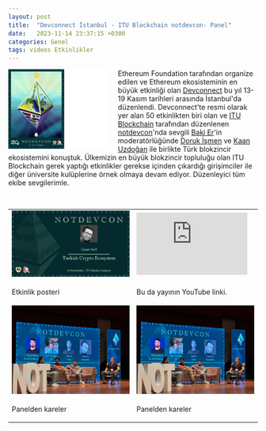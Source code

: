 ```yaml
---
layout: post
title:  "Devconnect İstanbul - ITU Blockchain notdevcon- Panel"
date:   2023-11-14 23:37:15 +0300
categories: Genel
tags: videos Etkinlikler
---
```


<img align="left" src="/assets/not-devcon-poster-3.jpg" style="width:40%; padding-right:20px">  Ethereum Foundation tarafından organize edilen ve Ethereum ekosisteminin en büyük etkinliği olan [Devconnect](https://devconnect.org/) bu yıl 13-19 Kasım tarihleri arasında İstanbul'da düzenlendi. Devconnect'te resmi olarak yer alan 50 etkinlikten biri olan ve [ITU Blockchain](https://www.itublockchain.com/) tarafından düzenlenen [notdevcon](https://www.itublockchain.com/)'nda sevgili [Baki Er](https://twitter.com/LibraryDefi)'in moderatörlüğünde [Doruk İşmen](https://twitter.com/dorukismen) ve [Kaan Uzdoğan](https://twitter.com/kaanuzdogan) ile birlikte Türk blokzincir ekosistemini konuştuk. Ülkemizin en büyük blokzincir topluluğu olan ITU Blockchain gerek yaptığı etkinlikler gerekse içinden çıkardığı girişimciler ile diğer üniversite kulüplerine örnek olmaya devam ediyor. Düzenleyici tüm ekibe sevgilerimle. 


&nbsp;

<table><tr><td style="width:50%">
<img src="/assets/itu-notdevcon.jpg">
</td>
<td style="width:50%">
<iframe width="224" height="126" src="https://www.youtube.com/embed/A3IegnVi2ig?si=_7KtUMC57UyyCor6&t=518" frameborder="0" allowfullscreen></iframe></td></tr>
<tr><td style="width:50%; vertical-align:top">
<p>
Etkinlik posteri   
</p></td>
<td style="width:50%; vertical-align:top">
<p>Bu da yayının YouTube linki.</p>
</td></tr> 
<tr><td style="width:50%">
<img src="/assets/notdevcon-sahne.jpg">
</td>
<td style="width:50%">
<img src="/assets/notdevcon-sahne.jpg">
</td></tr>
<tr><td style="width:50%; vertical-align:top">
<p>
Panelden kareler
</p></td>
<td style="width:50%; vertical-align:top">
<p>Panelden kareler</p>
</td></tr> 

  
</table>
